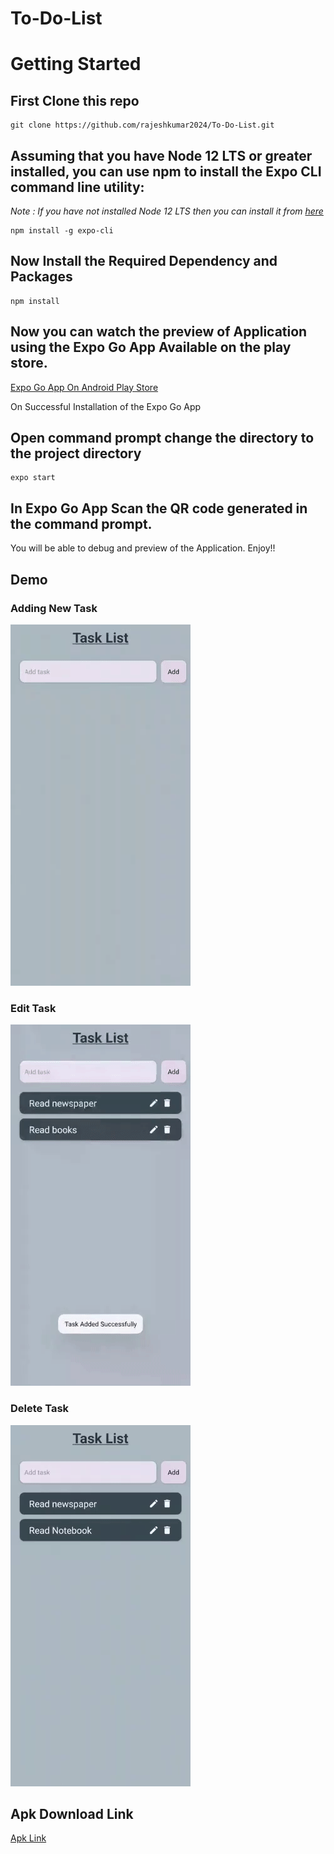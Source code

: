 # To-Do-List


# Getting Started

## First Clone this repo 
```
git clone https://github.com/rajeshkumar2024/To-Do-List.git
```

## Assuming that you have Node 12 LTS or greater installed, you can use npm to install the Expo CLI command line utility:

*Note : If you have not installed Node 12 LTS then you can install it from [here](https://nodejs.org/en/)*


```
npm install -g expo-cli
```

## Now Install the Required Dependency and Packages
```
npm install
```

## Now you can watch the preview of Application using the Expo Go App Available on the play store.
[Expo Go App On Android Play Store](https://play.google.com/store/apps/details?id=host.exp.exponent&hl=en_IN&gl=US)

On Successful Installation of the Expo Go App

## Open command prompt change the directory to the project directory 

```
expo start
```

## In Expo Go App Scan the QR code generated in the command prompt.

You will be able to debug and preview of the Application. Enjoy!!

## Demo

### Adding New Task
![Add Task Demo Video](https://github.com/rajeshkumar2024/To-Do-List/blob/main/app-preview/add.gif)

### Edit Task

![Edit Task Demo Video](https://github.com/rajeshkumar2024/To-Do-List/blob/main/app-preview/edit.gif)

### Delete Task 
![Delete Task Demo Video](https://github.com/rajeshkumar2024/To-Do-List/blob/main/app-preview/delete.gif)

## Apk Download Link 
[Apk Link](https://drive.google.com/uc?id=1d0CLLE6UGtoz4CnEm_74U-87A8zStg7Q&export=download)



